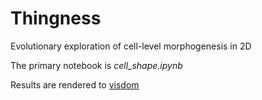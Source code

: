 # Thingness
Evolutionary exploration of cell-level morphogenesis in 2D  

The primary notebook is _cell_shape.ipynb_  

Results are rendered to [visdom](https://github.com/facebookresearch/visdom)
